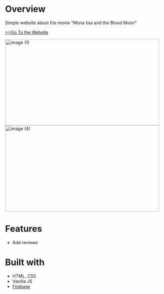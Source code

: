 # Overview

Simple website about the movie "Mona lisa and the Blood Moon"

[>>Go To the Website](https://prater21.github.io/Mona-Lisa-and-the-Blood-Moon/)

<img width="500" height="280" alt="image (1)" src="https://user-images.githubusercontent.com/126800695/230681177-e2896c45-66d5-48e4-a7aa-6a825f63d3e2.png"> <img width="500"  height="280" alt="image (4)" src="https://user-images.githubusercontent.com/126800695/230681772-babffae0-9496-418a-925c-10330bd26e0a.png">

# Features

- Add reviews

# Built with

- HTML, CSS
- Vanilla JS
- [Firebase](https://firebase.google.com/)
